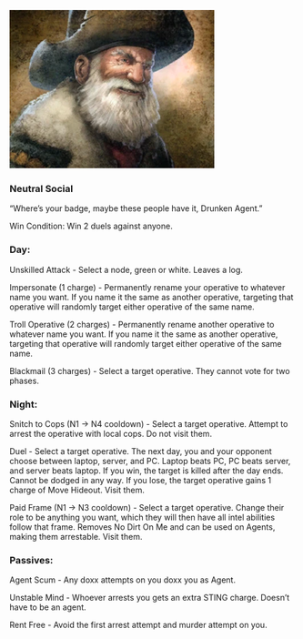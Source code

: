 ![drunkenagent.png](Images/drunkenagent.png)

### **Neutral Social**

“Where’s your badge, maybe these people have it, Drunken Agent.”

Win Condition: Win 2 duels against anyone.

### **Day:**

Unskilled Attack - Select a node, green or white. Leaves a log.

Impersonate (1 charge) - Permanently rename your operative to whatever name you want. If you name it the same as another operative, targeting that operative will randomly target either operative of the same name.

Troll Operative (2 charges) - Permanently rename another operative to whatever name you want. If you name it the same as another operative, targeting that operative will randomly target either operative of the same name.

Blackmail (3 charges) - Select a target operative. They cannot vote for two phases.

### **Night:**

Snitch to Cops (N1 -> N4 cooldown) - Select a target operative. Attempt to arrest the operative with local cops. Do not visit them.

Duel - Select a target operative. The next day, you and your opponent choose between laptop, server, and PC. Laptop beats PC, PC beats server, and server beats laptop. If you win, the target is killed after the day ends. Cannot be dodged in any way. If you lose, the target operative gains 1 charge of Move Hideout. Visit them.

Paid Frame (N1 -> N3 cooldown) - Select a target operative. Change their role to be anything you want, which they will then have all intel abilities follow that frame. Removes No Dirt On Me and can be used on Agents, making them arrestable. Visit them.

### **Passives:**

Agent Scum - Any doxx attempts on you doxx you as Agent.

Unstable Mind - Whoever arrests you gets an extra STING charge. Doesn’t have to be an agent.

Rent Free - Avoid the first arrest attempt and murder attempt on you.